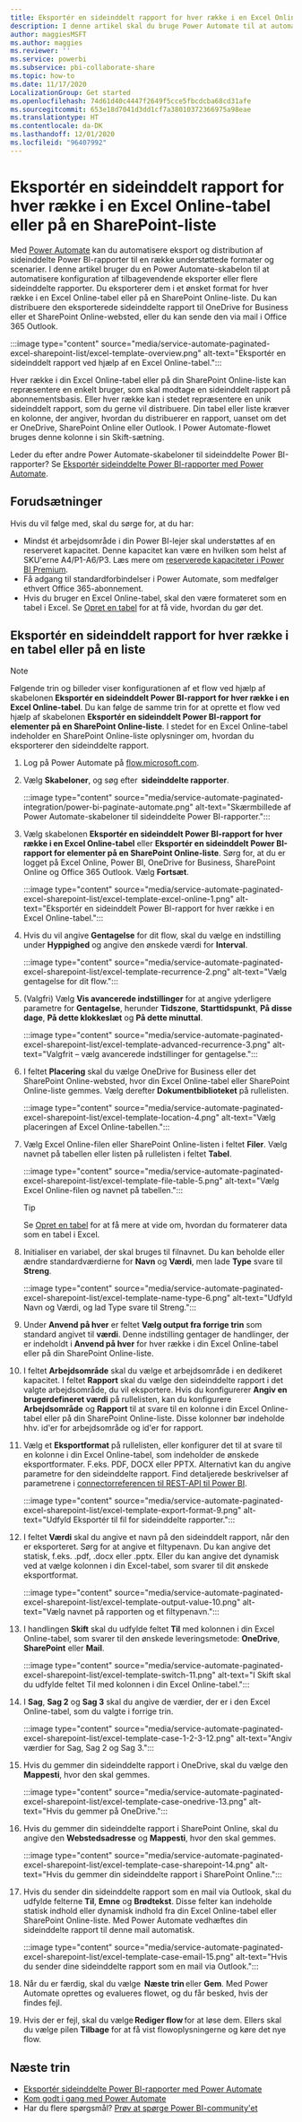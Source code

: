 ```yaml
---
title: Eksportér en sideinddelt rapport for hver række i en Excel Online-tabel eller på en SharePoint-liste
description: I denne artikel skal du bruge Power Automate til at automatisere eksport af en sideinddelt rapport for hver række i en Excel Online-tabel eller på en SharePoint Online-liste.
author: maggiesMSFT
ms.author: maggies
ms.reviewer: ''
ms.service: powerbi
ms.subservice: pbi-collaborate-share
ms.topic: how-to
ms.date: 11/17/2020
LocalizationGroup: Get started
ms.openlocfilehash: 74d61d40c4447f2649f5cce5fbcdcba68cd31afe
ms.sourcegitcommit: 653e18d7041d3dd1cf7a38010372366975a98eae
ms.translationtype: HT
ms.contentlocale: da-DK
ms.lasthandoff: 12/01/2020
ms.locfileid: "96407992"
---
```

# <a name="export-a-paginated-report-for-each-row-in-an-excel-online-table-or-sharepoint-list"></a>Eksportér en sideinddelt rapport for hver række i en Excel Online-tabel eller på en SharePoint-liste

Med [Power Automate](/power-automate/getting-started) kan du automatisere eksport og distribution af sideinddelte Power BI-rapporter til en række understøttede formater og scenarier. I denne artikel bruger du en Power Automate-skabelon til at automatisere konfiguration af tilbagevendende eksporter eller flere sideinddelte rapporter. Du eksporterer dem i et ønsket format for hver række i en Excel Online-tabel eller på en SharePoint Online-liste. Du kan distribuere den eksporterede sideinddelte rapport til OneDrive for Business eller et SharePoint Online-websted, eller du kan sende den via mail i Office 365 Outlook.

:::image type="content" source="media/service-automate-paginated-excel-sharepoint-list/excel-template-overview.png" alt-text="Eksportér en sideinddelt rapport ved hjælp af en Excel Online-tabel.":::

Hver række i din Excel Online-tabel eller på din SharePoint Online-liste kan repræsentere en enkelt bruger, som skal modtage en sideinddelt rapport på abonnementsbasis. Eller hver række kan i stedet repræsentere en unik sideinddelt rapport, som du gerne vil distribuere. Din tabel eller liste kræver en kolonne, der angiver, hvordan du distribuerer en rapport, uanset om det er OneDrive, SharePoint Online eller Outlook. I Power Automate-flowet bruges denne kolonne i sin Skift-sætning.

Leder du efter andre Power Automate-skabeloner til sideinddelte Power BI-rapporter? Se [Eksportér sideinddelte Power BI-rapporter med Power Automate](service-automate-paginated-integration.md).

## <a name="prerequisites"></a>Forudsætninger  

Hvis du vil følge med, skal du sørge for, at du har:

- Mindst ét arbejdsområde i din Power BI-lejer skal understøttes af en reserveret kapacitet. Denne kapacitet kan være en hvilken som helst af SKU'erne A4/P1-A6/P3. Læs mere om [reserverede kapaciteter i Power BI Premium](../admin/service-premium-what-is.md).
- Få adgang til standardforbindelser i Power Automate, som medfølger ethvert Office 365-abonnement.
- Hvis du bruger en Excel Online-tabel, skal den være formateret som en tabel i Excel. Se [Opret en tabel](https://support.microsoft.com/office/create-a-table-in-excel-bf0ce08b-d012-42ec-8ecf-a2259c9faf3f) for at få vide, hvordan du gør det.

## <a name="export-a-paginated-report-for-each-row-in-a-table-or-list"></a>Eksportér en sideinddelt rapport for hver række i en tabel eller på en liste

> [!NOTE]
> Følgende trin og billeder viser konfigurationen af et flow ved hjælp af skabelonen **Eksportér en sideinddelt Power BI-rapport for hver række i en Excel Online-tabel**. Du kan følge de samme trin for at oprette et flow ved hjælp af skabelonen **Eksportér en sideinddelt Power BI-rapport for elementer på en SharePoint Online-liste**. I stedet for en Excel Online-tabel indeholder en SharePoint Online-liste oplysninger om, hvordan du eksporterer den sideinddelte rapport.  

1. Log på Power Automate på [flow.microsoft.com](https://flow.microsoft.com/). 
1. Vælg **Skabeloner**, og søg efter  **sideinddelte rapporter**. 

    :::image type="content" source="media/service-automate-paginated-integration/power-bi-paginate-automate.png" alt-text="Skærmbillede af Power Automate-skabeloner til sideinddelte Power BI-rapporter.":::

1. Vælg skabelonen **Eksportér en sideinddelt Power BI-rapport for hver række i en Excel Online-tabel** eller **Eksportér en sideinddelt Power BI-rapport for elementer på en SharePoint Online-liste**. Sørg for, at du er logget på Excel Online, Power BI, OneDrive for Business, SharePoint Online og Office 365 Outlook. Vælg **Fortsæt**.  

   :::image type="content" source="media/service-automate-paginated-excel-sharepoint-list/excel-template-excel-online-1.png" alt-text="Eksportér en sideinddelt Power BI-rapport for hver række i en Excel Online-tabel.":::

1. Hvis du vil angive **Gentagelse** for dit flow, skal du vælge en indstilling under **Hyppighed** og angive den ønskede værdi for **Interval**.

    :::image type="content" source="media/service-automate-paginated-excel-sharepoint-list/excel-template-recurrence-2.png" alt-text="Vælg gentagelse for dit flow.":::

1. (Valgfri) Vælg **Vis avancerede indstillinger** for at angive yderligere parametre for **Gentagelse**, herunder **Tidszone**, **Starttidspunkt**, **På disse dage**, **På dette klokkeslæt** og **På dette minuttal**.

    :::image type="content" source="media/service-automate-paginated-excel-sharepoint-list/excel-template-advanced-recurrence-3.png" alt-text="Valgfrit – vælg avancerede indstillinger for gentagelse.":::

1. I feltet **Placering** skal du vælge OneDrive for Business eller det SharePoint Online-websted, hvor din Excel Online-tabel eller SharePoint Online-liste gemmes. Vælg derefter **Dokumentbiblioteket** på rullelisten.

    :::image type="content" source="media/service-automate-paginated-excel-sharepoint-list/excel-template-location-4.png" alt-text="Vælg placeringen af Excel Online-tabellen.":::

1. Vælg Excel Online-filen eller SharePoint Online-listen i feltet **Filer**. Vælg navnet på tabellen eller listen på rullelisten i feltet **Tabel**. 
 
    :::image type="content" source="media/service-automate-paginated-excel-sharepoint-list/excel-template-file-table-5.png" alt-text="Vælg Excel Online-filen og navnet på tabellen.":::

    > [!TIP]
    > Se [Opret en tabel](https://support.microsoft.com/office/create-a-table-in-excel-bf0ce08b-d012-42ec-8ecf-a2259c9faf3f) for at få mere at vide om, hvordan du formaterer data som en tabel i Excel. 

1. Initialiser en variabel, der skal bruges til filnavnet. Du kan beholde eller ændre standardværdierne for **Navn** og **Værdi**, men lade **Type** svare til **Streng**.  

    :::image type="content" source="media/service-automate-paginated-excel-sharepoint-list/excel-template-name-type-6.png" alt-text="Udfyld Navn og Værdi, og lad Type svare til Streng.":::

1. Under **Anvend på hver** er feltet **Vælg output fra forrige trin** som standard angivet til **værdi**. Denne indstilling gentager de handlinger, der er indeholdt i **Anvend på hver** for hver række i din Excel Online-tabel eller på din SharePoint Online-liste.  

1. I feltet **Arbejdsområde** skal du vælge et arbejdsområde i en dedikeret kapacitet. I feltet **Rapport** skal du vælge den sideinddelte rapport i det valgte arbejdsområde, du vil eksportere. Hvis du konfigurerer **Angiv en brugerdefineret værdi** på rullelisten, kan du konfigurere **Arbejdsområde** og **Rapport** til at svare til en kolonne i din Excel Online-tabel eller på din SharePoint Online-liste. Disse kolonner bør indeholde hhv. id'er for arbejdsområde og id'er for rapport.  

1. Vælg et **Eksportformat** på rullelisten, eller konfigurer det til at svare til en kolonne i din Excel Online-tabel, som indeholder de ønskede eksportformater. F.eks. PDF, DOCX eller PPTX. Alternativt kan du angive parametre for den sideinddelte rapport. Find detaljerede beskrivelser af parametrene i [connectorreferencen til REST-API til Power BI](/connectors/powerbi/#export-to-file-for-paginated-reports).

    :::image type="content" source="media/service-automate-paginated-excel-sharepoint-list/excel-template-export-format-9.png" alt-text="Udfyld Eksportér til fil for sideinddelte rapporter.":::

1. I feltet **Værdi** skal du angive et navn på den sideinddelt rapport, når den er eksporteret. Sørg for at angive et filtypenavn. Du kan angive det statisk, f.eks. .pdf, .docx eller .pptx. Eller du kan angive det dynamisk ved at vælge kolonnen i din Excel-tabel, som svarer til dit ønskede eksportformat. 

    :::image type="content" source="media/service-automate-paginated-excel-sharepoint-list/excel-template-output-value-10.png" alt-text="Vælg navnet på rapporten og et filtypenavn.":::

1. I handlingen **Skift** skal du udfylde feltet **Til** med kolonnen i din Excel Online-tabel, som svarer til den ønskede leveringsmetode: **OneDrive**, **SharePoint** eller **Mail**. 

    :::image type="content" source="media/service-automate-paginated-excel-sharepoint-list/excel-template-switch-11.png" alt-text="I Skift skal du udfylde feltet Til med kolonnen i din Excel Online-tabel.":::

1. I **Sag**, **Sag 2** og **Sag 3** skal du angive de værdier, der er i den Excel Online-tabel, som du valgte i forrige trin.  

    :::image type="content" source="media/service-automate-paginated-excel-sharepoint-list/excel-template-case-1-2-3-12.png" alt-text="Angiv værdier for Sag, Sag 2 og Sag 3.":::

1. Hvis du gemmer din sideinddelte rapport i OneDrive, skal du vælge den **Mappesti**, hvor den skal gemmes.  

    :::image type="content" source="media/service-automate-paginated-excel-sharepoint-list/excel-template-case-onedrive-13.png" alt-text="Hvis du gemmer på OneDrive.":::

1. Hvis du gemmer din sideinddelte rapport i SharePoint Online, skal du angive den **Webstedsadresse** og **Mappesti**, hvor den skal gemmes. 

    :::image type="content" source="media/service-automate-paginated-excel-sharepoint-list/excel-template-case-sharepoint-14.png" alt-text="Hvis du gemmer din sideinddelte rapport i SharePoint Online.":::

1. Hvis du sender din sideinddelte rapport som en mail via Outlook, skal du udfylde felterne **Til**, **Emne** og **Brødtekst**. Disse felter kan indeholde statisk indhold eller dynamisk indhold fra din Excel Online-tabel eller SharePoint Online-liste. Med Power Automate vedhæftes din sideinddelte rapport til denne mail automatisk.  

    :::image type="content" source="media/service-automate-paginated-excel-sharepoint-list/excel-template-case-email-15.png" alt-text="Hvis du sender dine sideinddelte rapport som en mail via Outlook.":::

1. Når du er færdig, skal du vælge  **Næste trin** eller **Gem**. Med Power Automate oprettes og evalueres flowet, og du får besked, hvis der findes fejl. 

1. Hvis der er fejl, skal du vælge **Rediger flow** for at løse dem. Ellers skal du vælge pilen **Tilbage** for at få vist flowoplysningerne og køre det nye flow. 


## <a name="next-steps"></a>Næste trin

- [Eksportér sideinddelte Power BI-rapporter med Power Automate](service-automate-paginated-integration.md)
- [Kom godt i gang med Power Automate](/power-automate/getting-started/)
- Har du flere spørgsmål? [Prøv at spørge Power BI-community'et](https://community.powerbi.com/)

